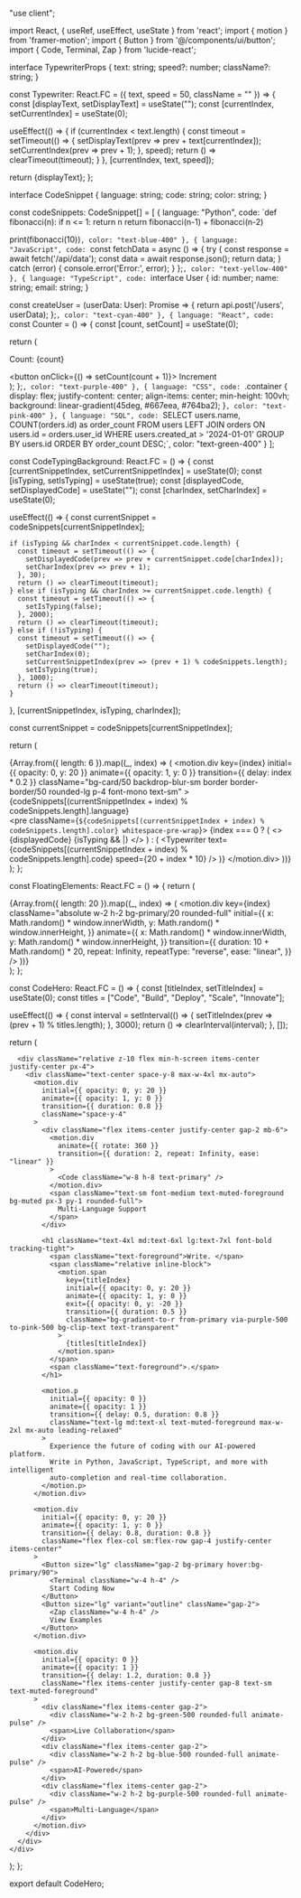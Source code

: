 "use client";

import React, { useRef, useEffect, useState } from 'react';
import { motion } from 'framer-motion';
import { Button } from '@/components/ui/button';
import { Code, Terminal, Zap } from 'lucide-react';

interface TypewriterProps {
  text: string;
  speed?: number;
  className?: string;
}

const Typewriter: React.FC<TypewriterProps> = ({ text, speed = 50, className = "" }) => {
  const [displayText, setDisplayText] = useState("");
  const [currentIndex, setCurrentIndex] = useState(0);

  useEffect(() => {
    if (currentIndex < text.length) {
      const timeout = setTimeout(() => {
        setDisplayText(prev => prev + text[currentIndex]);
        setCurrentIndex(prev => prev + 1);
      }, speed);
      return () => clearTimeout(timeout);
    }
  }, [currentIndex, text, speed]);

  return <span className={className}>{displayText}</span>;
};

interface CodeSnippet {
  language: string;
  code: string;
  color: string;
}

const codeSnippets: CodeSnippet[] = [
  {
    language: "Python",
    code: `def fibonacci(n):
    if n <= 1:
        return n
    return fibonacci(n-1) + fibonacci(n-2)

print(fibonacci(10))`,
    color: "text-blue-400"
  },
  {
    language: "JavaScript",
    code: `const fetchData = async () => {
  try {
    const response = await fetch('/api/data');
    const data = await response.json();
    return data;
  } catch (error) {
    console.error('Error:', error);
  }
};`,
    color: "text-yellow-400"
  },
  {
    language: "TypeScript",
    code: `interface User {
  id: number;
  name: string;
  email: string;
}

const createUser = (userData: User): Promise<User> => {
  return api.post('/users', userData);
};`,
    color: "text-cyan-400"
  },
  {
    language: "React",
    code: `const Counter = () => {
  const [count, setCount] = useState(0);
  
  return (
    <div>
      <p>Count: {count}</p>
      <button onClick={() => setCount(count + 1)}>
        Increment
      </button>
    </div>
  );
};`,
    color: "text-purple-400"
  },
  {
    language: "CSS",
    code: `.container {
  display: flex;
  justify-content: center;
  align-items: center;
  min-height: 100vh;
  background: linear-gradient(45deg, #667eea, #764ba2);
}`,
    color: "text-pink-400"
  },
  {
    language: "SQL",
    code: `SELECT users.name, COUNT(orders.id) as order_count
FROM users
LEFT JOIN orders ON users.id = orders.user_id
WHERE users.created_at > '2024-01-01'
GROUP BY users.id
ORDER BY order_count DESC;`,
    color: "text-green-400"
  }
];

const CodeTypingBackground: React.FC = () => {
  const [currentSnippetIndex, setCurrentSnippetIndex] = useState(0);
  const [isTyping, setIsTyping] = useState(true);
  const [displayedCode, setDisplayedCode] = useState("");
  const [charIndex, setCharIndex] = useState(0);

  useEffect(() => {
    const currentSnippet = codeSnippets[currentSnippetIndex];
    
    if (isTyping && charIndex < currentSnippet.code.length) {
      const timeout = setTimeout(() => {
        setDisplayedCode(prev => prev + currentSnippet.code[charIndex]);
        setCharIndex(prev => prev + 1);
      }, 30);
      return () => clearTimeout(timeout);
    } else if (isTyping && charIndex >= currentSnippet.code.length) {
      const timeout = setTimeout(() => {
        setIsTyping(false);
      }, 2000);
      return () => clearTimeout(timeout);
    } else if (!isTyping) {
      const timeout = setTimeout(() => {
        setDisplayedCode("");
        setCharIndex(0);
        setCurrentSnippetIndex(prev => (prev + 1) % codeSnippets.length);
        setIsTyping(true);
      }, 1000);
      return () => clearTimeout(timeout);
    }
  }, [currentSnippetIndex, isTyping, charIndex]);

  const currentSnippet = codeSnippets[currentSnippetIndex];

  return (
    <div className="absolute inset-0 overflow-hidden opacity-20">
      <div className="absolute inset-0 bg-gradient-to-br from-background via-background/95 to-background/90" />
      <div className="relative h-full w-full p-8">
        <div className="grid grid-cols-1 md:grid-cols-2 lg:grid-cols-3 gap-8 h-full">
          {Array.from({ length: 6 }).map((_, index) => (
            <motion.div
              key={index}
              initial={{ opacity: 0, y: 20 }}
              animate={{ opacity: 1, y: 0 }}
              transition={{ delay: index * 0.2 }}
              className="bg-card/50 backdrop-blur-sm border border-border/50 rounded-lg p-4 font-mono text-sm"
            >
              <div className="flex items-center gap-2 mb-3">
                <div className="w-3 h-3 rounded-full bg-red-500" />
                <div className="w-3 h-3 rounded-full bg-yellow-500" />
                <div className="w-3 h-3 rounded-full bg-green-500" />
                <span className="ml-2 text-muted-foreground text-xs">
                  {codeSnippets[(currentSnippetIndex + index) % codeSnippets.length].language}
                </span>
              </div>
              <pre className={`${codeSnippets[(currentSnippetIndex + index) % codeSnippets.length].color} whitespace-pre-wrap`}>
                {index === 0 ? (
                  <>
                    {displayedCode}
                    {isTyping && <span className="animate-pulse">|</span>}
                  </>
                ) : (
                  <Typewriter 
                    text={codeSnippets[(currentSnippetIndex + index) % codeSnippets.length].code}
                    speed={20 + index * 10}
                  />
                )}
              </pre>
            </motion.div>
          ))}
        </div>
      </div>
    </div>
  );
};

const FloatingElements: React.FC = () => {
  return (
    <div className="absolute inset-0 overflow-hidden pointer-events-none">
      {Array.from({ length: 20 }).map((_, index) => (
        <motion.div
          key={index}
          className="absolute w-2 h-2 bg-primary/20 rounded-full"
          initial={{
            x: Math.random() * window.innerWidth,
            y: Math.random() * window.innerHeight,
          }}
          animate={{
            x: Math.random() * window.innerWidth,
            y: Math.random() * window.innerHeight,
          }}
          transition={{
            duration: 10 + Math.random() * 20,
            repeat: Infinity,
            repeatType: "reverse",
            ease: "linear",
          }}
        />
      ))}
    </div>
  );
};

const CodeHero: React.FC = () => {
  const [titleIndex, setTitleIndex] = useState(0);
  const titles = ["Code", "Build", "Deploy", "Scale", "Innovate"];

  useEffect(() => {
    const interval = setInterval(() => {
      setTitleIndex(prev => (prev + 1) % titles.length);
    }, 3000);
    return () => clearInterval(interval);
  }, []);

  return (
    <div className="relative min-h-screen w-full overflow-hidden bg-background">
      <CodeTypingBackground />
      <FloatingElements />
      
      <div className="relative z-10 flex min-h-screen items-center justify-center px-4">
        <div className="text-center space-y-8 max-w-4xl mx-auto">
          <motion.div
            initial={{ opacity: 0, y: 20 }}
            animate={{ opacity: 1, y: 0 }}
            transition={{ duration: 0.8 }}
            className="space-y-4"
          >
            <div className="flex items-center justify-center gap-2 mb-6">
              <motion.div
                animate={{ rotate: 360 }}
                transition={{ duration: 2, repeat: Infinity, ease: "linear" }}
              >
                <Code className="w-8 h-8 text-primary" />
              </motion.div>
              <span className="text-sm font-medium text-muted-foreground bg-muted px-3 py-1 rounded-full">
                Multi-Language Support
              </span>
            </div>

            <h1 className="text-4xl md:text-6xl lg:text-7xl font-bold tracking-tight">
              <span className="text-foreground">Write. </span>
              <span className="relative inline-block">
                <motion.span
                  key={titleIndex}
                  initial={{ opacity: 0, y: 20 }}
                  animate={{ opacity: 1, y: 0 }}
                  exit={{ opacity: 0, y: -20 }}
                  transition={{ duration: 0.5 }}
                  className="bg-gradient-to-r from-primary via-purple-500 to-pink-500 bg-clip-text text-transparent"
                >
                  {titles[titleIndex]}
                </motion.span>
              </span>
              <span className="text-foreground">.</span>
            </h1>

            <motion.p
              initial={{ opacity: 0 }}
              animate={{ opacity: 1 }}
              transition={{ delay: 0.5, duration: 0.8 }}
              className="text-lg md:text-xl text-muted-foreground max-w-2xl mx-auto leading-relaxed"
            >
              Experience the future of coding with our AI-powered platform. 
              Write in Python, JavaScript, TypeScript, and more with intelligent 
              auto-completion and real-time collaboration.
            </motion.p>
          </motion.div>

          <motion.div
            initial={{ opacity: 0, y: 20 }}
            animate={{ opacity: 1, y: 0 }}
            transition={{ delay: 0.8, duration: 0.8 }}
            className="flex flex-col sm:flex-row gap-4 justify-center items-center"
          >
            <Button size="lg" className="gap-2 bg-primary hover:bg-primary/90">
              <Terminal className="w-4 h-4" />
              Start Coding Now
            </Button>
            <Button size="lg" variant="outline" className="gap-2">
              <Zap className="w-4 h-4" />
              View Examples
            </Button>
          </motion.div>

          <motion.div
            initial={{ opacity: 0 }}
            animate={{ opacity: 1 }}
            transition={{ delay: 1.2, duration: 0.8 }}
            className="flex items-center justify-center gap-8 text-sm text-muted-foreground"
          >
            <div className="flex items-center gap-2">
              <div className="w-2 h-2 bg-green-500 rounded-full animate-pulse" />
              <span>Live Collaboration</span>
            </div>
            <div className="flex items-center gap-2">
              <div className="w-2 h-2 bg-blue-500 rounded-full animate-pulse" />
              <span>AI-Powered</span>
            </div>
            <div className="flex items-center gap-2">
              <div className="w-2 h-2 bg-purple-500 rounded-full animate-pulse" />
              <span>Multi-Language</span>
            </div>
          </motion.div>
        </div>
      </div>
    </div>
  );
};

export default CodeHero;
